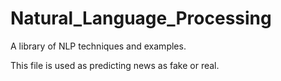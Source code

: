 # Natural_Language_Processing
A library of NLP techniques and examples.

This file is used as predicting news as fake or real.
